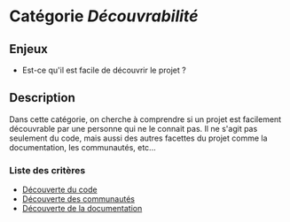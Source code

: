 # Catégorie *Découvrabilité*

## Enjeux

- Est-ce qu'il est facile de découvrir le projet ? 
  
## Description

Dans cette catégorie, on cherche à comprendre si un projet est facilement découvrable par une personne qui ne le connait pas.
Il ne s'agit pas seulement du code, mais aussi des autres facettes du projet comme la documentation, les communautés, etc... 

### Liste des critères

- [Découverte du code](./code-discoverability.md)
- [Découverte des communautés](./communities-discoverability.md)
- [Découverte de la documentation](./documentation-discoverability.md)
